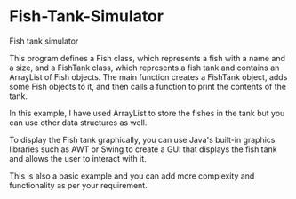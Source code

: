 # Fish-Tank-Simulator

Fish tank simulator

This program defines a Fish class, which represents a fish with a name and a size, and a FishTank class, which represents a fish tank and contains an ArrayList of Fish objects. The main function creates a FishTank object, adds some Fish objects to it, and then calls a function to print the contents of the tank.

In this example, I have used ArrayList to store the fishes in the tank but you can use other data structures as well.

To display the Fish tank graphically, you can use Java's built-in graphics libraries such as AWT or Swing to create a GUI that displays the fish tank and allows the user to interact with it.

This is also a basic example and you can add more complexity and functionality as per your requirement.
